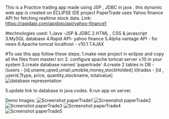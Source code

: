 This is a Practice trading app made using JSP , JDBC in java . this dynamic web app is created on ECLIPSE IDE 
project PaperTrade uses Yahoo finance API for fetching realtime stock data. Link:  https://rapidapi.com/apidojo/api/yahoo-finance1

#technologies used:
1.Java -JSP & JDBC 
2.HTML , CSS & javascript 
3.MySQL database 
4.Rapid API- yahoo finance
5.Alpha vantage API - for news
6.Apache tomcat localhost - v10.1
7.AJAX

#To use this app follow these steps:
1.make new project in eclipse and copy all the files from master/ src 
2. configure apache tomcat server v.10 in your system 
3.create database named 'papertrade'
4.create 2 tables in DB - i)users - [id,uname,upwd,umail,umobile,money,stockHolded]
                          ii)trades - [id , userid,Ttype, price, quantity,stockname, totalvalue]
                          ![database representation](https://github.com/Dhirendra2003/paperTrade/assets/112932001/9f12498e-7cf7-4385-b078-80bf96a7a1ef)

5.update link to database in java codes.
6.run app on server.


Demo Images:
![Screenshot paperTrade1](https://github.com/Dhirendra2003/paperTrade/assets/112932001/879009e7-7753-42a4-a68d-229c14b2a263)
![Screenshot paperTrade2](https://github.com/Dhirendra2003/paperTrade/assets/112932001/9e8ff909-e3ad-40d8-83d5-2f1330db00e7)
![Screenshot paperTrade3](https://github.com/Dhirendra2003/paperTrade/assets/112932001/3e216894-e167-4aa4-9a8d-903bd4fbe79b)
![Screenshot paperTrade4](https://github.com/Dhirendra2003/paperTrade/assets/112932001/98959097-8b0c-4c50-b649-2a37923b1772)
![Screenshot paperTrade5](https://github.com/Dhirendra2003/paperTrade/assets/112932001/9f0aad73-43ad-4ea1-8307-ba64330f20e9)
